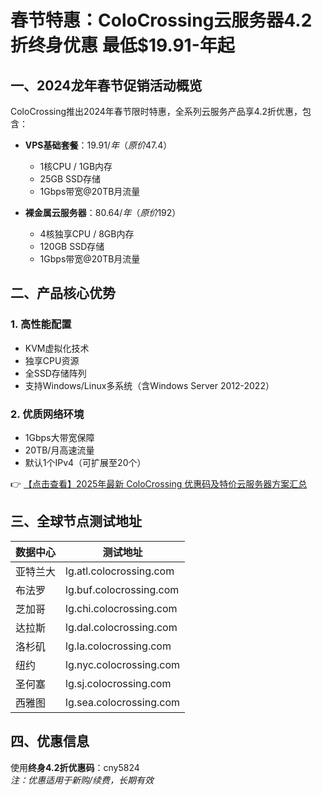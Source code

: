# 春节特惠：ColoCrossing云服务器4.2折终身优惠 最低$19.91-年起

## 一、2024龙年春节促销活动概览

ColoCrossing推出2024年春节限时特惠，全系列云服务产品享4.2折优惠，包含：

- **VPS基础套餐**：$19.91/年（原价$47.4）
  - 1核CPU / 1GB内存
  - 25GB SSD存储
  - 1Gbps带宽@20TB月流量

- **裸金属云服务器**：$80.64/年（原价$192）
  - 4核独享CPU / 8GB内存
  - 120GB SSD存储
  - 1Gbps带宽@20TB月流量

## 二、产品核心优势

### 1. 高性能配置
- KVM虚拟化技术
- 独享CPU资源
- 全SSD存储阵列
- 支持Windows/Linux多系统（含Windows Server 2012-2022）

### 2. 优质网络环境
- 1Gbps大带宽保障
- 20TB/月高速流量
- 默认1个IPv4（可扩展至20个）

👉 [【点击查看】2025年最新 ColoCrossing 优惠码及特价云服务器方案汇总](https://bit.ly/ColoCrossing)

## 三、全球节点测试地址

| 数据中心 | 测试地址 |
|---------|---------|
| 亚特兰大 | lg.atl.colocrossing.com |
| 布法罗 | lg.buf.colocrossing.com | 
| 芝加哥 | lg.chi.colocrossing.com |
| 达拉斯 | lg.dal.colocrossing.com |
| 洛杉矶 | lg.la.colocrossing.com |
| 纽约 | lg.nyc.colocrossing.com |
| 圣何塞 | lg.sj.colocrossing.com |
| 西雅图 | lg.sea.colocrossing.com |

## 四、优惠信息
使用**终身4.2折优惠码**：cny5824  
*注：优惠适用于新购/续费，长期有效*